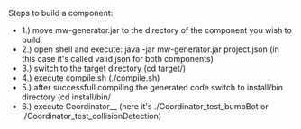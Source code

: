 Steps to build a component:

* 1.) move mw-generator.jar to the directory of the component you wish to build.
* 2.) open shell and execute: java -jar mw-generator.jar project.json (in this case it's called valid.json for both components)
* 3.) switch to the target directory (cd target/)
* 4.) execute compile.sh (./compile.sh)
* 5.) after successfull compiling the generated code switch to install/bin directory (cd install/bin/
* 6.) execute Coordinator_<model-package>_<component-name> (here it's ./Coordinator_test_bumpBot or ./Coordinator_test_collisionDetection)
